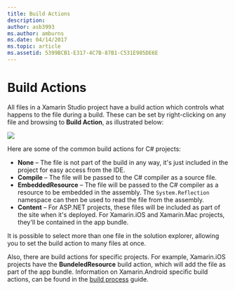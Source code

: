 ```yaml
---
title: Build Actions
description: 
author: asb3993
ms.author: amburns
ms.date: 04/14/2017
ms.topic: article
ms.assetid: 5399BCB1-E317-4C7B-87B1-C531E985DE6E
---
```


# Build Actions 

All files in a Xamarin Studio project have a build action which controls what happens to the file during a build. These can be set by right-clicking on any file and browsing to **Build Action**, as illustrated below:

![](Images/projects-and-solutions-image1.png)

Here are some of the common build actions for C# projects:

* **None** – The file is not part of the build in any way, it's just included in the project for easy access from the IDE.
* **Compile** – The file will be passed to the C# compiler as a source file.
* **EmbeddedResource** – The file will be passed to the C# compiler as a resource to be embedded in the assembly. The `System.Reflection` namespace can then be used to read the file from the assembly.
* **Content** – For ASP.NET projects, these files will be included as part of the site when it's deployed. For Xamarin.iOS and Xamarin.Mac projects, they'll be contained in the app bundle.

It is possible to select more than one file in the solution explorer, allowing you to set the build action to many files at once.

Also, there are build actions for specific projects. For example, Xamarin.iOS projects have the **BundeledResource** build action, which will add the file as part of the app bundle. Information on Xamarin.Android specific build actions, can be found in the [build process](/guides/android/under_the_hood/build_process/#Build_Actions) guide.